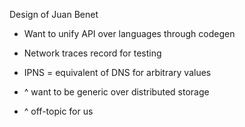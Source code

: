Design of Juan Benet

- Want to unify API over languages through codegen

- Network traces record for testing

- IPNS = equivalent of DNS for arbitrary values
- ^ want to be generic over distributed storage
- ^ off-topic for us
